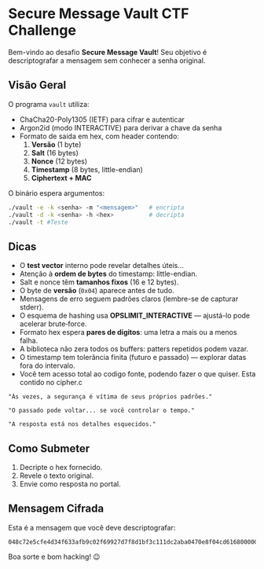 # Secure Message Vault CTF Challenge

Bem-vindo ao desafio **Secure Message Vault**! Seu objetivo é descriptografar a mensagem sem conhecer a senha original.

## Visão Geral

O programa `vault` utiliza:

- ChaCha20-Poly1305 (IETF) para cifrar e autenticar
- Argon2id (modo INTERACTIVE) para derivar a chave da senha
- Formato de saída em hex, com header contendo:
  1. **Versão** (1 byte)
  2. **Salt** (16 bytes)
  3. **Nonce** (12 bytes)
  4. **Timestamp** (8 bytes, little-endian)
  5. **Ciphertext + MAC**

O binário espera argumentos:

```bash
./vault -e -k <senha> -m "<mensagem>"   # encripta
./vault -d -k <senha> -h <hex>          # decripta
./vault -t #Teste
```

## Dicas

- O **test vector** interno pode revelar detalhes úteis…
- Atenção à **ordem de bytes** do timestamp: little-endian.
- Salt e nonce têm **tamanhos fixos** (16 e 12 bytes).
- O byte de **versão** (`0x04`) aparece antes de tudo.
- Mensagens de erro seguem padrões claros (lembre-se de capturar stderr).
- O esquema de hashing usa **OPSLIMIT\_INTERACTIVE** — ajustá-lo pode acelerar brute‑force.
- Formato hex espera **pares de dígitos**: uma letra a mais ou a menos falha.
- A biblioteca não zera todos os buffers: patters repetidos podem vazar.
- O timestamp tem tolerância finita (futuro e passado) — explorar datas fora do intervalo.
- Você tem acesso total ao codigo fonte, podendo fazer o que quiser. Esta contido no cipher.c

```
"Às vezes, a segurança é vítima de seus próprios padrões."

"O passado pode voltar... se você controlar o tempo."

"A resposta está nos detalhes esquecidos."
```

## Como Submeter

1. Decripte o hex fornecido.
2. Revele o texto original.
3. Envie como resposta no portal.

## Mensagem Cifrada

Esta é a mensagem que você deve descriptografar:

```
048c72e5cfe4d34f633afb9c02f69927d7f8d1bf3c111dc2aba0470e8f04cd616800000000c5da021cc8c91ea92dcc1f6b6eec8ae4a4b0130b498ecda4791c314c0de81a1ed265ecf734f6140238f624be13b9178a4a6f66beff24caddaae945f66dd3f430f0a44906b495793b93b5e353c96612858a919ef92997e8eab5a3add21f319686e14a145bc39f70db19d879952d9b8730e6061c7bf3
```

Boa sorte e bom hacking! 😉

